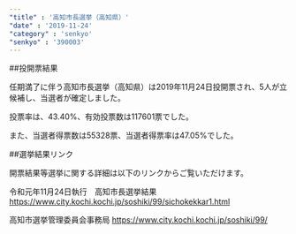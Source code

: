 ```yaml
---
"title" : '高知市長選挙（高知県）'
"date" : '2019-11-24'
"category" : 'senkyo'
"senkyo" : '390003'
---
```


##投開票結果

任期満了に伴う高知市長選挙（高知県）は2019年11月24日投開票され、5人が立候補し、当選者が確定しました。

投票率は、43.40%、有効投票数は117601票でした。

また、当選者得票数は55328票、当選者得票率は47.05%でした。


##選挙結果リンク

開票結果等選挙に関する詳細は以下のリンクからご覧いただけます。


令和元年11月24日執行　高知市長選挙結果
https://www.city.kochi.kochi.jp/soshiki/99/sichokekkar1.html 


高知市選挙管理委員会事務局
https://www.city.kochi.kochi.jp/soshiki/99/ 
